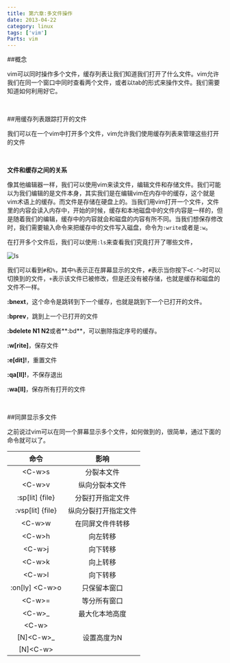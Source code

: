 ```yaml
---
title: 第六章:多文件操作
date: 2013-04-22
category: linux
tags: ['vim']
Parts: vim
---
```


##概念

vim可以同时操作多个文件，缓存列表让我们知道我们打开了什么文件。vim允许我们在同一个窗口中同时查看两个文件，或者以tab的形式来操作文件。我们需要知道如何利用好它。
<!-- excerpt -->

<br/>

##用缓存列表跟踪打开的文件

我们可以在一个vim中打开多个文件，vim允许我们使用缓存列表来管理这些打开的文件

<br/>

**文件和缓存之间的关系**

像其他编辑器一样，我们可以使用vim来读文件，编辑文件和存储文件。我们可能以为我们编辑的是文件本身，其实我们是在编辑vim在内存中的缓存，这个就是vim术语上的缓存。而文件是存储在硬盘上的。当我们用vim打开一个文件，文件里的内容会读入内存中，开始的时候，缓存和本地磁盘中的文件内容是一样的，但是随着我们的编辑，缓存中的内容就会和磁盘的内容有所不同。当我们想保存修改时，我们需要输入命令来把缓存中的文件写入磁盘，命令为`:write`或者是`:w`。

在打开多个文件后，我们可以使用`:ls`来查看我们究竟打开了哪些文件，

![ls]({filename}/images/forvim/chapter-vi/ls.png)

我们可以看到`#`和`%`，其中`%`表示正在屏幕显示的文件，`#`表示当你按下`<C-^>`时可以切换到的文件，`+`表示该文件已被修改，但是还没有被存储，也就是缓存和磁盘的文件不一样。

**:bnext**，这个命令是跳转到下一个缓存，也就是跳到下一个已打开的文件。

**:bprev**，跳到上一个已打开的文件

**:bdelete N1 N2**或者**:bd**，可以删除指定序号的缓存。

**:w[rite]**，保存文件

**:e[dit]!**，重置文件

**:qa[ll]!**，不保存退出

**:wa[ll]**，保存所有打开的文件

<br/>

##同屏显示多文件

之前说过vim可以在同一个屏幕显示多个文件，如何做到的，很简单，通过下面的命令就可以了。

命令|影响
:-----:|:-----:
\<C-w\>s|分裂本文件
\<C-w\>v|纵向分裂本文件
:sp[lit] {file}|分裂打开指定文件
:vsp[lit] {file}|纵向分裂打开指定文件
\<C-w\>w|在同屏文件件转移 
\<C-w\>h|向左转移
\<C-w\>j|向下转移
\<C-w\>k|向上转移
\<C-w\>l|向下转移
:on[ly] \<C-w\>o|只保留本窗口
\<C-w\>=|等分所有窗口
\<C-w\>_|最大化本地高度
\<C-w\>||最大化本地宽度
[N]\<C-w\>_|设置高度为N
[N]\<C-w\>||甚至宽度为N

